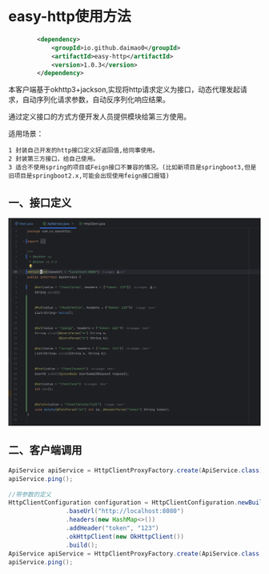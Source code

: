 # easy-http使用方法
```xml
        <dependency>
            <groupId>io.github.daimao0</groupId>
            <artifactId>easy-http</artifactId>
            <version>1.0.3</version>
        </dependency>
```
本客户端基于okhttp3+jackson,实现将http请求定义为接口，动态代理发起请求，自动序列化请求参数，自动反序列化响应结果。

通过定义接口的方式方便开发人员提供模块给第三方使用。

适用场景：

    1 封装自己开发的http接口定义好返回值,给同事使用。
    2 封装第三方接口，给自己使用。
    3 适合不使用spring的项目或Feign接口不兼容的情况。(比如新项目是springboot3,但是旧项目是springboot2.x,可能会出现使用feign接口报错)

## 一、接口定义

![应用案例](/assert/swappy-20250829_164627.png)

## 二、客户端调用

```java
ApiService apiService = HttpClientProxyFactory.create(ApiService.class);
apiService.ping();
```

```java
//带参数的定义
HttpClientConfiguration configuration = HttpClientConfiguration.newBuilder()
                .baseUrl("http://localhost:8080")
                .headers(new HashMap<>())
                .addHeader("token", "123")
                .okHttpClient(new OkHttpClient())
                .build();
ApiService apiService = HttpClientProxyFactory.create(ApiService.class, configuration);
apiService.ping();
```